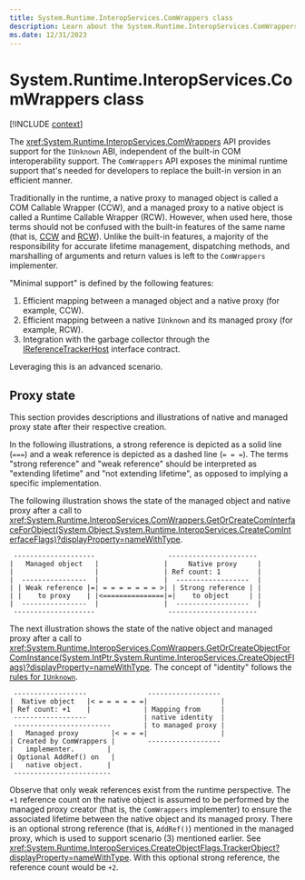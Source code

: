 ```yaml
---
title: System.Runtime.InteropServices.ComWrappers class
description: Learn about the System.Runtime.InteropServices.ComWrappers class.
ms.date: 12/31/2023
---
```

# System.Runtime.InteropServices.ComWrappers class

[!INCLUDE [context](includes/context.md)]

The <xref:System.Runtime.InteropServices.ComWrappers> API provides support for the `IUnknown` ABI, independent of the built-in COM interoperability support. The `ComWrappers` API exposes the minimal runtime support that's needed for developers to replace the built-in version in an efficient manner.

Traditionally in the runtime, a native proxy to managed object is called a COM Callable Wrapper (CCW), and a managed proxy to a native object is called a Runtime Callable Wrapper (RCW). However, when used here, those terms should not be confused with the built-in features of the same name (that is, [CCW](https://docs.microsoft.com/dotnet/standard/native-interop/com-callable-wrapper) and [RCW](https://docs.microsoft.com/dotnet/standard/native-interop/runtime-callable-wrapper)). Unlike the built-in features, a majority of the responsibility for accurate lifetime management, dispatching methods, and marshalling of arguments and return values is left to the `ComWrappers` implementer.

"Minimal support" is defined by the following features:

1. Efficient mapping between a managed object and a native proxy (for example, CCW).
2. Efficient mapping between a native `IUnknown` and its managed proxy (for example, RCW).
3. Integration with the garbage collector through the [IReferenceTrackerHost](/windows/win32/api/windows.ui.xaml.hosting.referencetracker/nn-windows-ui-xaml-hosting-referencetracker-ireferencetrackerhost) interface contract.

Leveraging this is an advanced scenario.

## Proxy state

This section provides descriptions and illustrations of native and managed proxy state after their respective creation.

In the following illustrations, a strong reference is depicted as a solid line (`===`) and a weak reference is depicted as a dashed line (`= = =`). The terms "strong reference" and "weak reference" should be interpreted as "extending lifetime" and "not extending lifetime", as opposed to implying a specific implementation.

The following illustration shows the state of the managed object and native proxy after a call to <xref:System.Runtime.InteropServices.ComWrappers.GetOrCreateComInterfaceForObject(System.Object,System.Runtime.InteropServices.CreateComInterfaceFlags)?displayProperty=nameWithType>.

```
 --------------------                  ----------------------
|   Managed object   |                |     Native proxy     |
|                    |                | Ref count: 1         |
|  ----------------  |                |  ------------------  |
| | Weak reference |=| = = = = = = = >| | Strong reference | |
| |    to proxy    | |<===============|=|    to object     | |
|  ----------------  |                |  ------------------  |
 --------------------                  ----------------------
```

The next illustration shows the state of the native object and managed proxy after a call to <xref:System.Runtime.InteropServices.ComWrappers.GetOrCreateObjectForComInstance(System.IntPtr,System.Runtime.InteropServices.CreateObjectFlags)?displayProperty=nameWithType>. The concept of "identity" follows the [rules for `IUnknown`](https://docs.microsoft.com/windows/win32/com/rules-for-implementing-queryinterface#objects-must-have-identity).

```
 ------------------               ------------------
|  Native object   |< = = = = = =|                  |
| Ref count: +1    |             | Mapping from     |
 ------------------              | native identity  |
 ------------------------        | to managed proxy |
|   Managed proxy        |< = = =|                  |
| Created by ComWrappers |        ------------------
|   implementer.        |
| Optional AddRef() on   |
|   native object.      |
 ------------------------
```

Observe that only weak references exist from the runtime perspective. The `+1` reference count on the native object is assumed to be performed by the managed proxy creator (that is, the `ComWrappers` implementer) to ensure the associated lifetime between the native object and its managed proxy. There is an optional strong reference (that is, `AddRef()`) mentioned in the managed proxy, which is used to support scenario (3) mentioned earlier. See <xref:System.Runtime.InteropServices.CreateObjectFlags.TrackerObject?displayProperty=nameWithType>. With this optional strong reference, the reference count would be `+2`.
